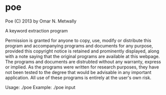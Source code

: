 poe
===

Poe (C) 2013 by Omar N. Metwally

A keyword extraction program

Permission is granted for anyone to copy, use, modify or distribute
this program and accompanying programs and documents for any purpose,
provided this copyright notice is retained and prominently displayed,
along with a note saying that the original programs are available at
this webpage. The programs and documents are distrubted without any
warranty, express or implied. As the programs were written for research
purposes, they have not been tested to the degree that would be advisable
in any important application. All use of these programs is entirely at
the user's own risk.


Usage: ./poe <filename>
Example: ./poe input
